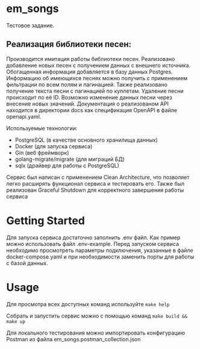 # em_songs
Тестовое задание.

## Реализация библиотеки песен:    
Производится имитация работы библиотеки песен. Реализовано добавление новых песен с получением данных с внешнего источника. Обогащенная информация добавляется в базу данных Postgres. Информацию об имеющихся песнях можно получить с применением фильтрации по всем полям и пагинацией. Также реализовано получение текста песни с пагинацией по куплетам. Удаление песни происходит по её ID. Возможно изменение данных песни через внесение новых значений.
Документация о реализованом API находится в директории docs как спецификация OpenAPI в файле openapi.yaml.


Используемые технологии:
- PostgreSQL (в качестве основного хранилища данных)
- Docker (для запуска сервиса)
- Gin (веб фреймворк)
- golang-migrate/migrate (для миграций БД)
- sqlx (драйвер для работы с PostgreSQL)

Сервис был написан с применением Clean Architecture, что позволяет легко расширять функционал сервиса и тестировать его.
Также был реализован Graceful Shutdown для корректного завершения работы сервиса

# Getting Started

Для запуска сервиса достаточно заполнить .env файл. Как пример можно использовать файл .env-example.
Перед запуском сервиса необходимо просмотреть параметры подключения, указанные в файле docker-compose.yaml и при необходимости заменить порты для работы с базой данных.

# Usage

Для просмотра всех доступных команд используйте `make help`

Собрать и запустить сервис можно с помощью команд `make build && make up`

Для локального тестирования можно импортировать конфигурацию Postman из файла em_songs.postman_collection.json
